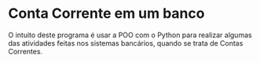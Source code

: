 # Conta Corrente em um banco
O intuito deste programa é usar a POO com o Python para realizar algumas das atividades feitas nos sistemas bancários, quando se trata de Contas Correntes.
